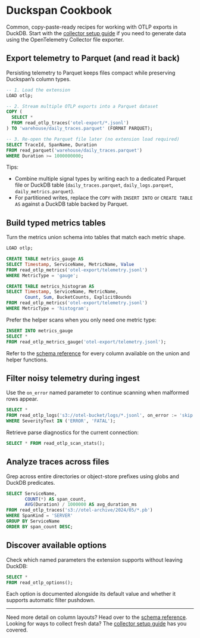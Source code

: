 # Duckspan Cookbook

Common, copy-paste-ready recipes for working with OTLP exports in DuckDB. Start with the [collector setup guide](../setup/collector.md) if you need to generate data using the OpenTelemetry Collector file exporter.

## Export telemetry to Parquet (and read it back)

Persisting telemetry to Parquet keeps files compact while preserving Duckspan’s column types.

```sql
-- 1. Load the extension
LOAD otlp;

-- 2. Stream multiple OTLP exports into a Parquet dataset
COPY (
  SELECT *
  FROM read_otlp_traces('otel-export/*.jsonl')
) TO 'warehouse/daily_traces.parquet' (FORMAT PARQUET);

-- 3. Re-open the Parquet file later (no extension load required)
SELECT TraceId, SpanName, Duration
FROM read_parquet('warehouse/daily_traces.parquet')
WHERE Duration >= 1000000000;
```

Tips:
- Combine multiple signal types by writing each to a dedicated Parquet file or DuckDB table (`daily_traces.parquet`, `daily_logs.parquet`, `daily_metrics.parquet`).
- For partitioned writes, replace the `COPY` with `INSERT INTO` or `CREATE TABLE AS` against a DuckDB table backed by Parquet.

## Build typed metrics tables

Turn the metrics union schema into tables that match each metric shape.

```sql
LOAD otlp;

CREATE TABLE metrics_gauge AS
SELECT Timestamp, ServiceName, MetricName, Value
FROM read_otlp_metrics('otel-export/telemetry.jsonl')
WHERE MetricType = 'gauge';

CREATE TABLE metrics_histogram AS
SELECT Timestamp, ServiceName, MetricName,
       Count, Sum, BucketCounts, ExplicitBounds
FROM read_otlp_metrics('otel-export/telemetry.jsonl')
WHERE MetricType = 'histogram';
```

Prefer the helper scans when you only need one metric type:

```sql
INSERT INTO metrics_gauge
SELECT *
FROM read_otlp_metrics_gauge('otel-export/telemetry.jsonl');
```

Refer to the [schema reference](../reference/schemas.md#metrics-read_otlp_metrics) for every column available on the union and helper functions.

## Filter noisy telemetry during ingest

Use the `on_error` named parameter to continue scanning when malformed rows appear.

```sql
SELECT *
FROM read_otlp_logs('s3://otel-bucket/logs/*.jsonl', on_error := 'skip')
WHERE SeverityText IN ('ERROR', 'FATAL');
```

Retrieve parse diagnostics for the current connection:

```sql
SELECT * FROM read_otlp_scan_stats();
```

## Analyze traces across files

Grep across entire directories or object-store prefixes using globs and DuckDB predicates.

```sql
SELECT ServiceName,
       COUNT(*) AS span_count,
       AVG(Duration) / 1000000 AS avg_duration_ms
FROM read_otlp_traces('s3://otel-archive/2024/05/*.pb')
WHERE SpanKind = 'SERVER'
GROUP BY ServiceName
ORDER BY span_count DESC;
```

## Discover available options

Check which named parameters the extension supports without leaving DuckDB:

```sql
SELECT *
FROM read_otlp_options();
```

Each option is documented alongside its default value and whether it supports automatic filter pushdown.

---

Need more detail on column layouts? Head over to the [schema reference](../reference/schemas.md). Looking for ways to collect fresh data? The [collector setup guide](../setup/collector.md) has you covered.
